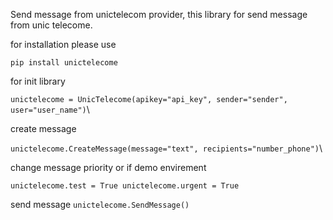 Send message from unictelecom provider, this library for send message from unic telecome.

for installation please use

`pip install unictelecome`

for init library

`unictelecome = UnicTelecome(apikey="api_key", sender="sender", user="user_name")`\

create message

`unictelecome.CreateMessage(message="text", recipients="number_phone")`\

change message priority or if demo envirement

`unictelecome.test = True
unictelecome.urgent = True`

send message
`unictelecome.SendMessage()`


